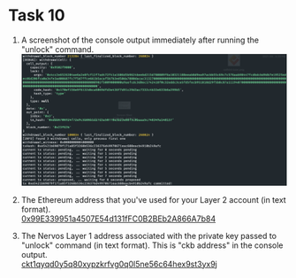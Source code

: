 # Task 10

1. A screenshot of the console output immediately after running the "unlock" command.  
![withdrawal-output](./withdrawal-output.png)


3. The Ethereum address that you've used for your Layer 2 account (in text format).  
[0x99E339951a4507E54d131fFC0B2BEb2A866A7b84](./eth-address.txt)


4. The Nervos Layer 1 address associated with the private key passed to "unlock" command (in text format). This is "ckb address" in the console output.  
[ckt1qyqd0y5q80xypzkrfvg0q0l5ne56c64hex9st3yx9j](./layer-1-address.txt)


